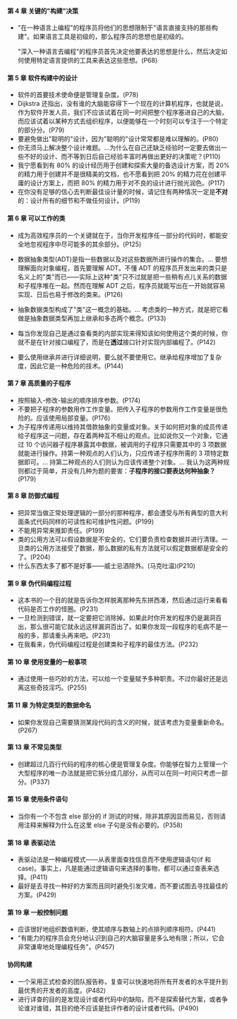#### 第 4 章 关键的"构建"决策

* "在一种语言上编程"的程序员将他们的思想限制于"语言直接支持的那些构建"。如果语言工具是初级的，那么程序员的思想也是初级的。

  "深入一种语言去编程"的程序员首先决定他要表达的思想是什么，然后决定如何使用特定语言提供的工具来表达这些思想。(P68)

#### 第 5 章 软件构建中的设计

* 软件的首要技术使命便是管理复杂度。(P78)
* Dijkstra 还指出，没有谁的大脑能容得下一个现在的计算机程序，也就是说，作为软件开发人员，我们不应该试着在同一时间把整个程序塞进自己的大脑，而应该试着以某种方式去组织程序，以便能够在一个时刻可以专注于一个特定的部分分。(P79)
* 要避免做出"聪明的"设计，因为"聪明的"设计常常都是难以理解的。(P80)
* 你无须马上解决整个设计难题。…为什么在自己还缺乏经验时一定要去做出一些不好的设计、而不等到日后自己经验丰富时再做出更好的决策呢？(P110)
* 我宁愿看到有 80% 的设计经历用于创建和探索大量的备选设计方案，而 20% 的精力用于创建并不是很精美的文档，也不愿看到把 20% 的精力花在创建平庸的设计方案上，而把 80% 的精力用于对不良的设计进行抛光润色。(P117)
* 在你没有足够的信心去判断最佳设计量的时候，请记住有两种情况一定是**不对**的：设计所有的细节和不做任何设计。(P119)

#### 第 6 章 可以工作的类

* 成为高效程序员的一个关键就在于，当你开发程序任一部分的代码时，都能安全地忽视程序中尽可能多的其余部分。(P125)
* 数据抽象类型(ADT)是指一些数据以及对这些数据所进行操作的集合。… 要想理解面向对象编程，首先要理解 ADT。不懂 ADT 的程序员开发出来的类只是名义上的"类"而已——实际上这种"类"只不过就是把一些稍有点儿关系的数据和子程序堆在一起。然而在理解 ADT 之后，程序员就能写出在一开始就容易实现、日后也易于修改的类来。(P126)

* 抽象数据类型构成了"类"这一概念的基础。… 考虑类的一种方式，就是把它看做是抽象数据类型再加上继承和多态两个概念。(P133)
* 每当你发现自己是通过查看类的内部实现来得知该如何使用这个类的时候，你就不是在针对接口编程了，而是在**透过**接口针对实现内部编程了。(P142)
* 要么使用继承并进行详细说明，要么就不要使用它。继承给程序增加了复杂度，因此它是一种危险的技术。(P144)



#### 第 7 章 高质量的子程序

* 按照输入-修改-输出的顺序排序参数。(P174)
* 不要把子程序的参数用作工作变量。把传入子程序的参数用作工作变量是很危险的。应该使用局部变量。(P176)
* 为子程序传递用以维持其借款抽象的变量或对象。关于如何把对象的成员传递给子程序这一问题，存在着两种互不相让的观点。比如说你又一个对象，它通过 10 个访问器子程序暴露其中数据，被调用的子程序只需要其中的 3 项数据就能进行操作。持第一种观点的人们认为，只应传递子程序所需的 3 项特定数据即可。… 持第二种观点的人们则认为应该传递整个对象。… 我认为这两种规则都过于简单，并没有几种为题的要害：**子程序的接口要表达何种抽象？**(P179)



#### 第 8 章 防御式编程

* 把异常当做正常处理逻辑的一部分的那种程序，都会遭受与所有典型的意大利面条式代码同样的可读性和可维护性问题。(P199)
* 不能用异常来推卸责任。(P199)
* 类的公用方法可以假设数据是不安全的，它们要负责检查数据并进行清理。一旦类的公用方法接受了数据，那么数据的私有方法就可以假定数据都是安全的了。(P204)
* 什么东西太多了都不是好事——威士忌酒除外。(马克吐温)(P210)



#### 第 9 章 伪代码编程过程

* 这本书的一个目的就是告诉你怎样脱离那种先东拼西凑，然后通过运行来看看代码是否工作的怪圈。(P231)
* 一旦检测到错误，就一定要把它消除掉。如果此时你开发的程序仍是漏洞百出，那么很可能它就永远这样漏洞百出了。如果你发现一段程序的毛病不是一般的多，那请重头再来吧。(P231)
* 在我看来，伪代码编程过程是创建类和子程序的最佳方法。(P232)



#### 第 10 章 使用变量的一般事项

* 通过使用一些巧妙的方法，可以给一个变量赋予多种职责。不过你最好还是远离这些奇技淫巧。(P255)



#### 第 11 章 为特定类型的数据命名

* 如果你发现自己需要猜测某段代码的含义的时候，就该考虑为变量重新命名。(P267)





#### 第 13 章 不常见类型

* 创建超过几百行代码的程序的核心便是管理复杂度。你能够在智力上管理一个大型程序的唯一办法就是把它拆分成几部分，从而可以在同一时间只考虑一部分。(P337)



#### 第 15 章 使用条件语句

*  当你有一个不包含 else 部分的 if 测试的时候，除非其原因显而易见，否则请用注释来解释为什么在这里 else 子句是没有必要的。(P358)



#### 第 18 章 表驱动法

* 表驱动法是一种编程模式——从表里面查找信息而不使用逻辑语句(if 和 case)。事实上，凡是能通过逻辑语句来选择的事物，都可以通过查表来选择。(P411)
* 最好是去寻找一种好的方案而且同时避免引发灾难，而不要试图去寻找最佳的方案。(P429)



#### 第 19 章 一般控制问题

* 应该很好地组织数值判断，使其顺序与数轴上的点排列顺序相符。(P441)
* "有能力的程序员会充分地认识到自己的大脑容量是多么地有限；所以，它会非常谦卑地处理编程任务"。(P457)



#### 协同构建

* 一个采用正式检查的团队报告称，复查可以快速地将所有开发者的水平提升到最优秀的开发者的高度。(P482)
* 进行详查的目的是发现设计或者代码中的缺陷，而不是探索替代方案，或者争论谁对谁错，其目的绝不应该是批评作者的设计或者代码。(P490)



